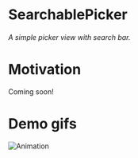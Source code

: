 
# SearchablePicker
###### A simple picker view with search bar.

# Motivation
Coming soon!

# Demo gifs
![Animation](./demo-iphone.gif)
